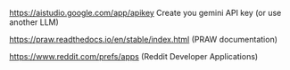 https://aistudio.google.com/app/apikey  Create you gemini API key (or use another LLM)

https://praw.readthedocs.io/en/stable/index.html    (PRAW documentation)

https://www.reddit.com/prefs/apps     (Reddit Developer Applications)



